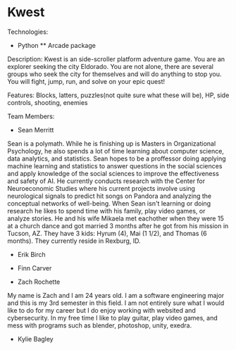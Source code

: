 # Kwest

Technologies:
* Python
** Arcade package

Description:
Kwest is an side-scroller platform adventure game. You are an explorer seeking the city Eldorado. You are not alone, there are several groups who seek the city for themselves and will do anything to stop you. You will fight, jump, run, and solve on your epic quest!

Features:
Blocks, latters, puzzles(not quite sure what these will be), HP, side controls, shooting, enemies 

Team Members:
* Sean Merritt

Sean is a polymath. While he is finishing up is Masters in Organizational Psychology, he also spends a lot of time learning about computer science, data analytics, and statistics. Sean hopes to be a proffessor doing applying machine learning and statistics to answer questions in the social sciences and apply knowledge of the social sciences to improve the effectiveness and safety of AI. He currently conducts research with the Center for Neuroeconomic Studies where his current projects involve using neurological signals to predict hit songs on Pandora and analyzing the conceptual networks of well-being. When Sean isn't learning or doing research he likes to spend time with his family, play video games, or analyze stories. He and his wife Mikaela met eachother when they were 15 at a church dance and got married 3 months after he got from his mission in Tucson, AZ. They have 3 kids: Hyrum (4), Mai (1 1/2), and Thomas (6 months). They currently reside in Rexburg, ID.  

* Erik Birch
* Finn Carver 


* Zach Rochette

My name is Zach and I am 24 years old. I am a software engineering major and this is my 3rd semester in this field. I am not entirely sure what I would like to do for my career but I do enjoy working with websited and cybersecurity. In my free time I like to play guitar, play video games, and mess with programs such as blender, photoshop, unity, exedra. 

* Kylie Bagley
